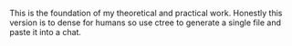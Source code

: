 This is the foundation of my theoretical and practical work.
Honestly this version is to dense for humans so use ctree to generate a single file and paste it into a chat.
